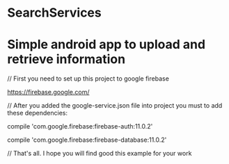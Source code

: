 # SearchServices

# Simple android app to upload and retrieve information
// First you need to set up this project to google firebase

https://firebase.google.com/

// After you added the google-service.json file into project you must to add these dependencies:

compile 'com.google.firebase:firebase-auth:11.0.2'

compile 'com.google.firebase:firebase-database:11.0.2'

// That's all. I hope you will find good this example for your work
